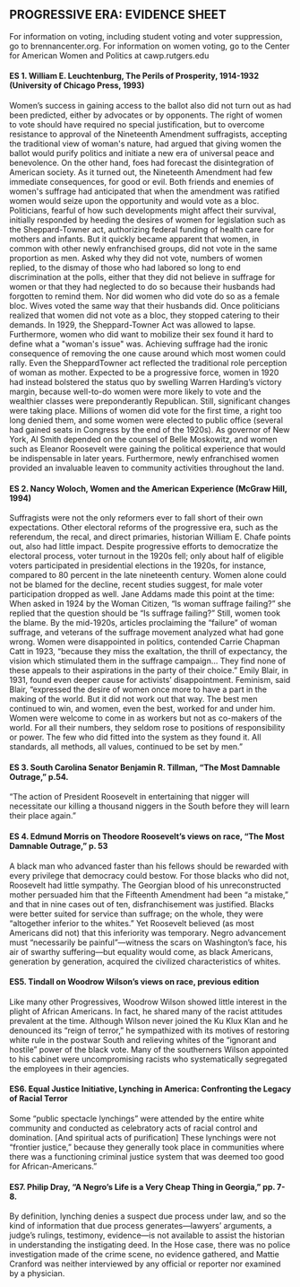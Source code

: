 ## PROGRESSIVE ERA: EVIDENCE SHEET

For information on voting, including student voting and voter suppression, go to brennancenter.org. For information on women voting, go to the Center for American Women and Politics at cawp.rutgers.edu

#### ES 1. William E. Leuchtenburg, The Perils of Prosperity, 1914-1932 (University of Chicago Press, 1993)
Women’s success in gaining access to the ballot also did not turn out as had been predicted, either by advocates or by opponents. The right of women to vote should have required no special justification, but to overcome resistance to approval of the Nineteenth Amendment suffragists, accepting the traditional view of woman's nature, had argued that giving women the ballot would purify politics and initiate a new era of universal peace and benevolence. On the other hand, foes had forecast the disintegration of American society. As it turned out, the Nineteenth Amendment had few immediate consequences, for good or evil.
Both friends and enemies of women's suffrage had anticipated that when the amendment was ratified women would seize upon the opportunity and would vote as a bloc. Politicians, fearful of how such developments might affect their survival, initially responded by heeding the desires of women for legislation such as the Sheppard-Towner act, authorizing federal funding of health care for mothers and infants. But it quickly became apparent that women, in common with other newly enfranchised groups, did not vote in the same proportion as men. Asked why they did not vote, numbers of women replied, to the dismay of those who had labored so long to end discrimination at the polls, either that they did not believe in suffrage for women or that they had neglected to do so because their husbands had forgotten to remind them. Nor did women who did vote do so as a female bloc. Wives voted the same way that their husbands did. Once politicians realized that women did not vote as a bloc, they stopped catering to their demands. In 1929, the Sheppard-Towner Act was allowed to lapse. Furthermore, women who did want to mobilize their sex found it hard to define what a "woman's issue" was. Achieving suffrage had the ironic consequence of removing the one cause around which most women could rally. Even the SheppardTowner act reflected the traditional role perception of woman as mother. Expected to be a progressive force, women in 1920 had instead bolstered the status quo by swelling Warren Harding’s victory margin, because well-to-do women were more likely to vote and the wealthier classes were preponderantly Republican.
Still, significant changes were taking place. Millions of women did vote for the first time, a right too long denied them, and some women were elected to public office (several had gained seats in Congress by the end of the 1920s). As governor of New York, Al Smith depended on the counsel of Belle Moskowitz, and women such as Eleanor Roosevelt were gaining the political experience that would be indispensable in later years. Furthermore, newly enfranchised women provided an invaluable leaven to community activities throughout the land.

#### ES 2. Nancy Woloch, Women and the American Experience (McGraw Hill, 1994)
Suffragists were not the only reformers ever to fall short of their own expectations. Other electoral reforms of the progressive era, such as the referendum, the recal, and direct primaries, historian William E. Chafe points out, also had little impact. Despite progressive efforts to democratize the electoral process, voter turnout in the 1920s fell; only about half of eligible voters participated in presidential elections in the 1920s, for instance, compared to 80 percent in the late nineteenth century. Women alone could not be blamed for the decline, recent studies suggest, for male voter participation dropped as well. Jane Addams made this point at the time: When asked in 1924 by the Woman Citizen, “Is woman suffrage failing?” she replied that the question should be “Is suffrage failing?” Still, women took the blame. By the mid-1920s, articles proclaiming the “failure” of woman suffrage, and veterans of the suffrage movement analyzed what had gone wrong. Women were disappointed in politics, contended Carrie Chapman Catt in 1923, “because they miss the exaltation, the thrill of expectancy, the vision which stimulated them in the suffrage campaign... They find none of these appeals to their aspirations in the party of their choice.” Emily Blair, in 1931, found even deeper cause for activists’ disappointment. Feminism, said Blair, “expressed the desire of women once more to have a part in the making of the world. But it did not work out that way. The best men continued to win, and women, even the best, worked for and under him. Women were welcome to come in as workers but not as co-makers of the world. For all their numbers, they seldom rose to positions of responsibility or power. The few who did fitted into the system as they found it. All standards, all methods, all values, continued to be set by men.”

#### ES 3. South Carolina Senator Benjamin R. Tillman, “The Most Damnable Outrage,” p.54.
“The action of President Roosevelt in entertaining that nigger will necessitate our killing a thousand niggers in the South before they will learn their place again.”

#### ES 4. Edmund Morris on Theodore Roosevelt’s views on race, “The Most Damnable Outrage,” p. 53
A black man who advanced faster than his fellows should be rewarded with every privilege that democracy could bestow. For those blacks who did not, Roosevelt had little sympathy. The Georgian blood of his unreconstructed mother persuaded him that the Fifteenth Amendment had been “a mistake,” and that in nine cases out of ten, disfranchisement was justified. Blacks were better suited for service than suffrage; on the whole, they were “altogether inferior to the whites.”
Yet Roosevelt believed (as most Americans did not) that this inferiority was temporary. Negro advancement must “necessarily be painful”—witness the scars on Washington’s face, his air of swarthy suffering—but equality would come, as black Americans, generation by generation, acquired the civilized characteristics of whites.

#### ES5. Tindall on Woodrow Wilson’s views on race, previous edition
Like many other Progressives, Woodrow Wilson showed little interest in the plight of African Americans. In fact, he shared many of the racist attitudes prevalent at the time. Although Wilson never joined the Ku Klux Klan and he denounced its “reign of terror,” he sympathized with its motives of restoring white rule in the postwar South and relieving whites of the “ignorant and hostile” power of the black vote. Many of the southerners Wilson appointed to his cabinet were uncompromising racists who systematically segregated the employees in their agencies.

#### ES6. Equal Justice Initiative, Lynching in America: Confronting the Legacy of Racial Terror
Some “public spectacle lynchings” were attended by the entire white community and conducted as celebratory acts of racial control and domination. [And spiritual acts of purification] These lynchings were not “frontier justice,” because they generally took place in communities where there was a functioning criminal justice system that was deemed too good for African-Americans.”

#### ES7. Philip Dray, “A Negro’s Life is a Very Cheap Thing in Georgia,” pp. 7-8.
By definition, lynching denies a suspect due process under law, and so the kind of information that due process generates—lawyers’ arguments, a judge’s rulings, testimony, evidence—is not available to assist the historian in understanding the instigating deed. In the Hose case, there was no police investigation made of the crime scene, no evidence gathered, and Mattie Cranford was neither interviewed by any official or reporter nor examined by a physician.

